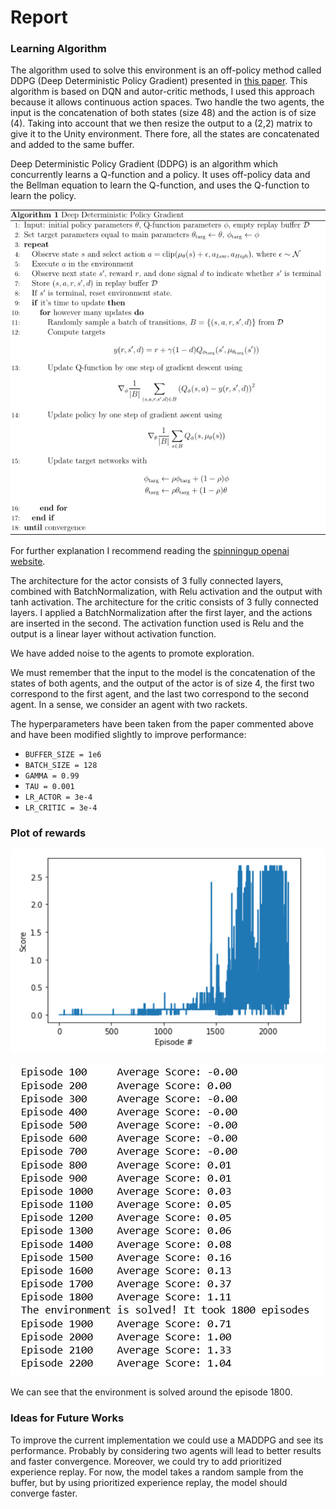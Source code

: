 [//]: # (Image References)

[image1]: https://github.com/Apunti/RL-Udacity-Collaboration-Competition/blob/master/images/DDPG.png "DDPG"
[image2]: https://github.com/Apunti/RL-Udacity-Collaboration-Competition/blob/master/images/plot.png "Plot"
[image3]: https://github.com/Apunti/RL-Udacity-Collaboration-Competition/blob/master/images/log.png "Log"

# Report

### Learning Algorithm
The algorithm used to solve this environment is an off-policy method called DDPG (Deep Deterministic Policy Gradient) presented in
[this paper](https://arxiv.org/abs/1509.02971). This algorithm is based on DQN and autor-critic methods, I used this approach because it allows continuous action spaces. Two handle the two agents, the input is the concatenation of both states (size 48) and the action is of size (4). Taking into account that we then resize the output to a (2,2) matrix to give it to the Unity environment. There fore, all the states are concatenated and added to the same buffer.

Deep Deterministic Policy Gradient (DDPG) is an algorithm which concurrently learns a Q-function and a policy. It uses off-policy data and the Bellman equation to learn the Q-function, and uses the Q-function to learn the policy.

![DDPG][image1]

For further explanation I recommend reading the [spinningup openai website](https://spinningup.openai.com/en/latest/algorithms/ddpg.html).

The architecture for the actor consists of 3 fully connected layers, combined with BatchNormalization, with Relu activation and the output with tanh activation. The architecture for the critic consists of 3 fully connected layers. I applied a BatchNormalization after the first layer, and the actions are inserted in the second. The activation function used is Relu and the output is a linear layer without activation function.

We have added noise to the agents to promote exploration.

We must remember that the input to the model is the concatenation of the states of both agents, and the output of the actor is of size 4, the first two correspond to the first agent, and the last two correspond to the second agent. In a sense, we consider an agent with two rackets.

The hyperparameters have been taken from the paper commented above and have been modified slightly to improve performance:

- ``BUFFER_SIZE = 1e6``
- ``BATCH_SIZE = 128``
- ``GAMMA = 0.99``
- ``TAU = 0.001``
- ``LR_ACTOR = 3e-4``
- ``LR_CRITIC = 3e-4``

### Plot of rewards

![Plot][image2]

![Log][image3]

We can see that the environment is solved around the episode 1800.

### Ideas for Future Works

To improve the current implementation we could use a MADDPG and see its performance. Probably by considering two agents will lead to better results and faster convergence. Moreover, we could try to add prioritized experience replay. For now, the model takes a random sample from the buffer, but by using prioritized experience replay, the model should converge faster.
